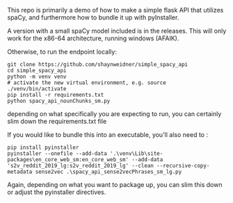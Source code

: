 This repo is primarily a demo of how to make a simple flask API that utilizes spaCy, and furthermore how to bundle it up with pyInstaller.

A version with a small spaCy model included is in the releases.  This will only work for the x86-64 architecture, running windows (AFAIK).

Otherwise, to run the endpoint locally:

```
git clone https://github.com/shaynweidner/simple_spacy_api
cd simple_spacy_api
python -m venv venv
# activate the new virtual environment, e.g. source ./venv/bin/activate
pip install -r requirements.txt
python spacy_api_nounChunks_sm.py
```

depending on what specifically you are expecting to run, you can certainly slim down the requirements.txt file

If you would like to bundle this into an executable, you'll also need to :

```
pip install pyinstaller
pyinstaller --onefile --add-data '.\venv\Lib\site-packages\en_core_web_sm:en_core_web_sm' --add-data 's2v_reddit_2019_lg:s2v_reddit_2019_lg' --clean --recursive-copy-metadata sense2vec .\spacy_api_sense2vecPhrases_sm_lg.py
```

Again, depending on what you want to package up, you can slim this down or adjust the pyinstaller directives.